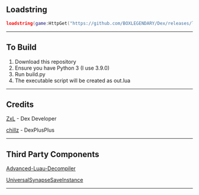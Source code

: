 ## Loadstring
```lua
loadstring(game:HttpGet("https://github.com/BOXLEGENDARY/Dex/releases/latest/download/out.lua"))()
```

---

## To Build
1. Download this repository
2. Ensure you have Python 3 (I use 3.9.0)
3. Run build.py
4. The executable script will be created as out.lua

---

## Credits
[ZxL](https://youtu.be/dQw4w9WgXcQ?si=IkAXjfO3Uf2UOJ9V) - Dex Developer

[chillz](https://github.com/AZYsGithub/DexPlusPlus) - DexPlusPlus

---

## Third Party Components

[Advanced-Luau-Decompiler](https://github.com/BOXLEGENDARY/Advanced-Luau-Decompiler)

[UniversalSynapseSaveInstance](https://github.com/BOXLEGENDARY/UniversalSynSaveInstance)

---
